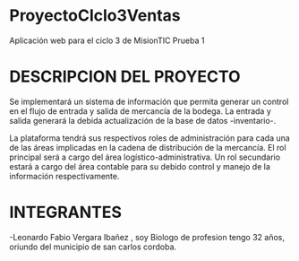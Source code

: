 # ProyectoCIclo3Ventas
Aplicación web para el ciclo 3 de MisionTIC
Prueba 1

# DESCRIPCION DEL PROYECTO
Se implementará un sistema de información que permita generar un control en el flujo de entrada y salida de mercancía de la bodega. La entrada y salida generará la debida actualización de la base de datos -inventario-. 

La plataforma tendrá sus respectivos roles de administración para cada una de las áreas implicadas en la cadena de distribución de la mercancía. 
El rol principal será a cargo del área logístico-administrativa. Un rol secundario estará a cargo del área contable para su debido control y manejo de la información respectivamente.
# INTEGRANTES
-Leonardo Fabio Vergara Ibañez , soy Biologo de profesion tengo 32 años, oriundo del municipio de san carlos cordoba.
